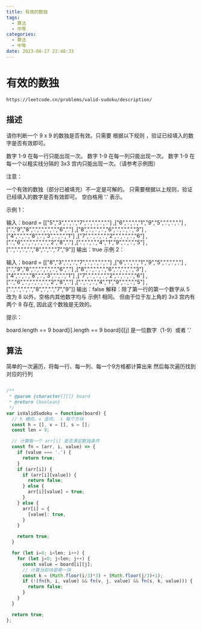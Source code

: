 ```yaml
---
title: 有效的数独
tags:
  - 算法
  - 中等
categories:
  - 算法
  - 中等
date: 2023-08-27 22:48:33
---
```


# 有效的数独


```
https://leetcode.cn/problems/valid-sudoku/description/
```

## 描述

请你判断一个 9 x 9 的数独是否有效。只需要 根据以下规则 ，验证已经填入的数字是否有效即可。

数字 1-9 在每一行只能出现一次。
数字 1-9 在每一列只能出现一次。
数字 1-9 在每一个以粗实线分隔的 3x3 宫内只能出现一次。（请参考示例图）
 

注意：

一个有效的数独（部分已被填充）不一定是可解的。
只需要根据以上规则，验证已经填入的数字是否有效即可。
空白格用 '.' 表示。
 

示例 1：


输入：board = 
[["5","3",".",".","7",".",".",".","."]
,["6",".",".","1","9","5",".",".","."]
,[".","9","8",".",".",".",".","6","."]
,["8",".",".",".","6",".",".",".","3"]
,["4",".",".","8",".","3",".",".","1"]
,["7",".",".",".","2",".",".",".","6"]
,[".","6",".",".",".",".","2","8","."]
,[".",".",".","4","1","9",".",".","5"]
,[".",".",".",".","8",".",".","7","9"]]
输出：true
示例 2：

输入：board = 
[["8","3",".",".","7",".",".",".","."]
,["6",".",".","1","9","5",".",".","."]
,[".","9","8",".",".",".",".","6","."]
,["8",".",".",".","6",".",".",".","3"]
,["4",".",".","8",".","3",".",".","1"]
,["7",".",".",".","2",".",".",".","6"]
,[".","6",".",".",".",".","2","8","."]
,[".",".",".","4","1","9",".",".","5"]
,[".",".",".",".","8",".",".","7","9"]]
输出：false
解释：除了第一行的第一个数字从 5 改为 8 以外，空格内其他数字均与 示例1 相同。 但由于位于左上角的 3x3 宫内有两个 8 存在, 因此这个数独是无效的。
 

提示：

board.length == 9
board[i].length == 9
board[i][j] 是一位数字（1-9）或者 '.'

## 算法

简单的一次遍历，将每一行、每一列、每一个9方格都计算出来
然后每次遍历找到对应的行列

```JavaScript

/**
 * @param {character[][]} board
 * @return {boolean}
 */
var isValidSudoku = function(board) {
  // h 横向、v 竖向、 s 每个方块
  const h = [], v = [], s = [];
  const len = 9;

  // 计算每一个 arr[i] 是否满足数独条件
  const fn = (arr, i, value) => {
    if (value === '.') {
      return true;
    }
    if (arr[i]) {
      if (arr[i][value]) {
        return false;
      } else {
        arr[i][value] = true;
      }
    } else {
      arr[i] = {
        [value]: true,
      }
    }

    return true;
  }

  for (let i=0; i<len; i++) {
    for (let j=0; j<len; j++) {
      const value = board[i][j];
      // 计算当前块是哪一块
      const k = (Math.floor(i/3)*3) + (Math.floor(j/3)+1);
      if (!(fn(h, i, value) && fn(v, j, value) && fn(s, k, value))) {
        return false;
      }
    }
  }

  return true;
};

```
